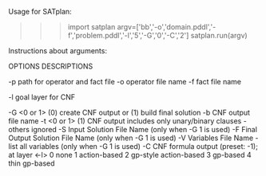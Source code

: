 Usage for SATplan:
>>> import satplan
>>> argv=['bb','-o','domain.pddl','-f','problem.pddl','-l','5','-G','0','-C','2']
>>> satplan.run(argv)


Instructions about arguments:

OPTIONS   DESCRIPTIONS

-p  <str>    path for operator and fact file
-o  <str>    operator file name
-f  <str>    fact file name

-l  <num>    goal layer for CNF

-G <0 or 1>  (0) create CNF output or (1) build final solution
-b  <str>    CNF output file name
-t <0 or 1>  (1) CNF output includes only unary/binary clauses - others ignored
-S  <str>    Input Solution File Name (only when -G 1 is used)
-F  <str>    Final Output Solution File Name (only when -G 1 is used)
-V  <str>    Variables File Name - list all variables (only when -G 1 is used)
-C           CNF formula output (preset: -1); at layer <-l>
      0      none
      1      action-based
      2      gp-style action-based
      3      gp-based
      4      thin gp-based

